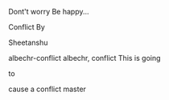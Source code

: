 
Dont't worry
Be happy...

Conflict By

Sheetanshu

albechr-conflict
albechr, conflict
This is going 

to 

cause a conflict
master
